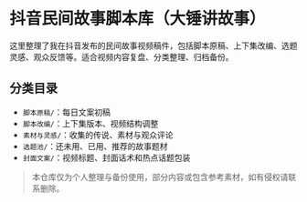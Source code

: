 # 抖音民间故事脚本库（大锤讲故事）

这里整理了我在抖音发布的民间故事视频稿件，包括脚本原稿、上下集改编、选题灵感、观众反馈等。适合视频内容复盘、分类整理、归档备份。

## 分类目录

- `脚本原稿/`：每日文案初稿
- `脚本改编/`：上下集版本、视频结构调整
- `素材与灵感/`：收集的传说、素材与观众评论
- `选题池/`：还未用、已用、推荐的故事题材
- `封面文案/`：视频标题、封面话术和热点话题包装

> 本仓库仅为个人整理与备份使用，部分内容或包含参考素材，如有侵权请联系删除。
